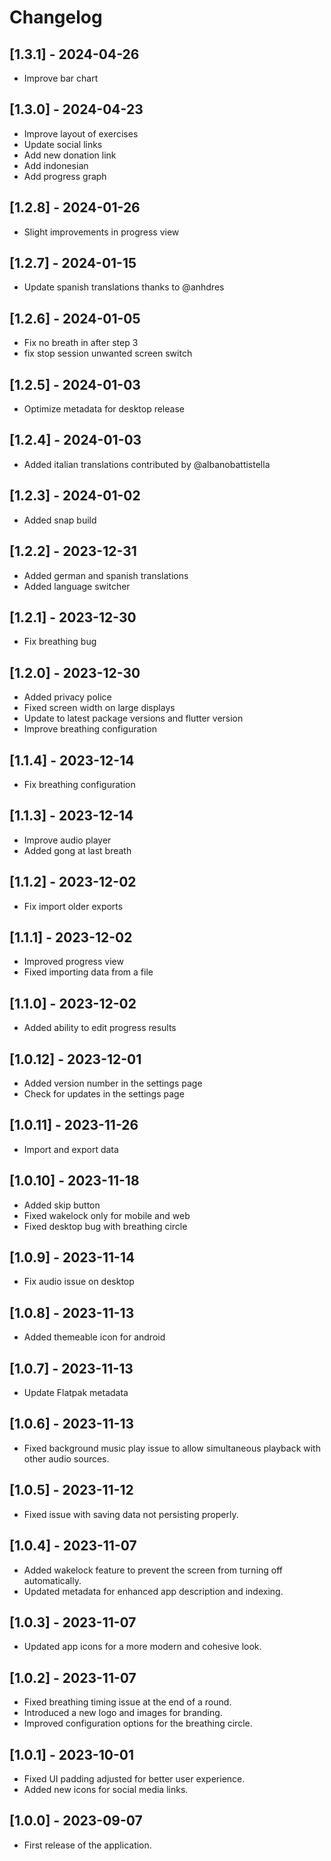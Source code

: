# Changelog
## [1.3.1] - 2024-04-26
- Improve bar chart

## [1.3.0] - 2024-04-23
- Improve layout of exercises
- Update social links
- Add new donation link
- Add indonesian
- Add progress graph

## [1.2.8] - 2024-01-26
- Slight improvements in progress view

## [1.2.7] - 2024-01-15
- Update spanish translations thanks to @anhdres

## [1.2.6] - 2024-01-05
- Fix no breath in after step 3
- fix stop session unwanted screen switch

## [1.2.5] - 2024-01-03
- Optimize metadata for desktop release

## [1.2.4] - 2024-01-03
- Added italian translations contributed by @albanobattistella

## [1.2.3] - 2024-01-02
- Added snap build

## [1.2.2] - 2023-12-31
- Added german and spanish translations
- Added language switcher

## [1.2.1] - 2023-12-30
- Fix breathing bug

## [1.2.0] - 2023-12-30
- Added privacy police
- Fixed screen width on large displays
- Update to latest package versions and flutter version
- Improve breathing configuration

## [1.1.4] - 2023-12-14
- Fix breathing configuration

## [1.1.3] - 2023-12-14
- Improve audio player
- Added gong at last breath

## [1.1.2] - 2023-12-02
- Fix import older exports

## [1.1.1] - 2023-12-02
- Improved progress view
- Fixed importing data from a file

## [1.1.0] - 2023-12-02
- Added ability to edit progress results

## [1.0.12] - 2023-12-01
- Added version number in the settings page
- Check for updates in the settings page

## [1.0.11] - 2023-11-26
- Import and export data

## [1.0.10] - 2023-11-18
- Added skip button
- Fixed wakelock only for mobile and web
- Fixed desktop bug with breathing circle

## [1.0.9] - 2023-11-14
- Fix audio issue on desktop

## [1.0.8] - 2023-11-13
- Added themeable icon for android

## [1.0.7] - 2023-11-13
- Update Flatpak metadata

## [1.0.6] - 2023-11-13
- Fixed background music play issue to allow simultaneous playback with other audio sources.

## [1.0.5] - 2023-11-12
- Fixed issue with saving data not persisting properly.

## [1.0.4] - 2023-11-07
- Added wakelock feature to prevent the screen from turning off automatically.
- Updated metadata for enhanced app description and indexing.

## [1.0.3] - 2023-11-07
- Updated app icons for a more modern and cohesive look.

## [1.0.2] - 2023-11-07
- Fixed breathing timing issue at the end of a round.
- Introduced a new logo and images for branding.
- Improved configuration options for the breathing circle.

## [1.0.1] - 2023-10-01
- Fixed UI padding adjusted for better user experience.
- Added new icons for social media links.

## [1.0.0] - 2023-09-07
- First release of the application.

